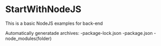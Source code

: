 # StartWithNodeJS
This is a basic NodeJS examples for back-end

Automatically generatade archives:
-package-lock.json
-package.json
-node_modules(folder)
